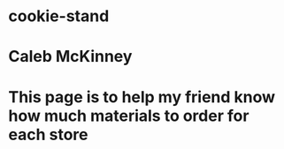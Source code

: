 # cookie-stand
# Caleb McKinney
# This page is to help my friend know how much materials to order for each store
